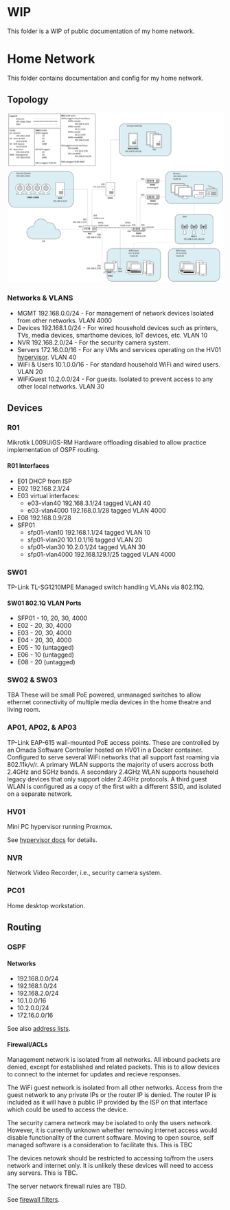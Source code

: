 # WIP
This folder is a WIP of public documentation of my home network.

# Home Network
This folder contains documentation and config for my home network.

## Topology
![Network Topology Diagram](NetworkTopology.png)

### Networks & VLANS
- MGMT
    192.168.0.0/24 - For management of network devices Isolated from other networks.
    VLAN 4000
- Devices
    192.168.1.0/24 - For wired household devices such as printers, TVs, media devices, smarthome devices, IoT devices, etc.
    VLAN 10
- NVR
    192.168.2.0/24 - For the security camera system.
- Servers
    172.16.0.0/16 - For any VMs and services operating on the HV01 [hypervisor](../Hypervisor).
    VLAN 40
- WiFi & Users
    10.1.0.0/16 - For standard household WiFi and wired users.
    VLAN 20
- WiFiGuest
    10.2.0.0/24 - For guests. Isolated to prevent access to any other local networks.
    VLAN 30

## Devices
### R01
Mikrotik L009UiGS-RM
Hardware offloading disabled to allow practice implementation of OSPF routing.

#### R01 Interfaces
- E01		DHCP from ISP
- E02		192.168.2.1/24
- E03   virtual interfaces:
  - e03-vlan40
    192.168.3.1/24
    tagged VLAN 40
  - e03-vlan4000
    192.168.0.1/28
    tagged VLAN 4000
- E08 	192.168.0.9/28
- SFP01
  - sfp01-vlan10
    192.168.1.1/24
    tagged VLAN 10
  - sfp01-vlan20
    10.1.0.1/16
    tagged VLAN 20
  - sfp01-vlan30
    10.2.0.1/24
    tagged VLAN 30
  - sfp01-vlan4000
    192.168.129.1/25
    tagged VLAN 4000

### SW01
TP-Link TL-SG1210MPE
Managed switch handling VLANs via 802.11Q.

#### SW01 802.1Q VLAN Ports
- SFP01	- 10, 20, 30, 4000
- E02 - 20, 30, 4000
- E03 - 20, 30, 4000
- E04 - 20, 30, 4000
- E05 - 10 (untagged)
- E06 - 10 (untagged)
- E08 - 20 (untagged)

### SW02 & SW03
TBA
These will be small PoE powered, unmanaged switches to allow ethernet connectivity of multiple media devices in the home theatre and living room.

### AP01, AP02, & AP03
TP-Link EAP-615 wall-mounted PoE access points.
These are controlled by an Omada Software Controller hosted on HV01 in a Docker container.
Configured to serve several WiFi networks that all support fast roaming via 802.11k/v/r.
A primary WLAN supports the majority of users accross both 2.4GHz and 5GHz bands.
A secondary 2.4GHz WLAN supports household legacy devices that only support older 2.4GHz protocols.
A third guest WLAN is configured as a copy of the first with a different SSID, and isolated on a separate network.

### HV01
Mini PC hypervisor running Proxmox.

See [hypervisor docs](../Hypervisor) for details.

### NVR
Network Video Recorder, i.e., security camera system.

### PC01
Home desktop workstation.

## Routing
### OSPF
#### Networks
- 192.168.0.0/24
- 192.168.1.0/24
- 192.168.2.0/24
- 10.1.0.0/16
- 10.2.0.0/24
- 172.16.0.0/16

See also [address lists](./RouterConfig/Firewall/AddressLists).
#### Firewall/ACLs
Management network is isolated from all networks.
All inbound packets are denied, except for established and related packets.
This is to allow devices to connect to the internet for updates and recieve responses.

The WiFi guest network is isolated from all other networks.
Access from the guest network to any private IPs or the router IP is denied.
The router IP is included as it will have a public IP provided by the ISP on that interface which could be used to access the device.

The security camera network may be isolated to only the users network.
However, it is currently unknown whether removing internet access would disable functionality of the current software.
Moving to open source, self managed software is a consideration to facilitate this.
This is TBC

The devices netowrk should be restricted to accessing to/from the users network and internet only.
It is unlikely these devices will need to access any servers.
This is TBC.

The server network firewall rules are TBD.

See [firewall filters](./RouterConfig/Firewall/FirewallFilters).